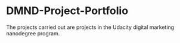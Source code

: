 # DMND-Project-Portfolio
The projects carried out are projects in the Udacity digital marketing nanodegree program.
